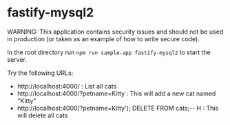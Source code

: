 # fastify-mysql2

WARNING: This application contains security issues and should not be used in production (or taken as an example of how to write secure code).

In the root directory run `npm run sample-app fastify-mysql2` to start the server.

Try the following URLs:

- http://localhost:4000/ : List all cats
- http://localhost:4000/?petname=Kitty : This will add a new cat named "Kitty"
- http://localhost:4000/?petname=Kitty'); DELETE FROM cats;-- H : This will delete all cats
